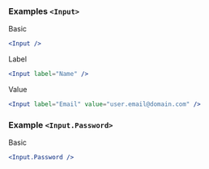 ### Examples `<Input>`

Basic

```jsx
<Input />
```


Label

```jsx
<Input label="Name" />
```


Value

```jsx
<Input label="Email" value="user.email@domain.com" />
```


### Example `<Input.Password>`

Basic

```jsx
<Input.Password />
```
